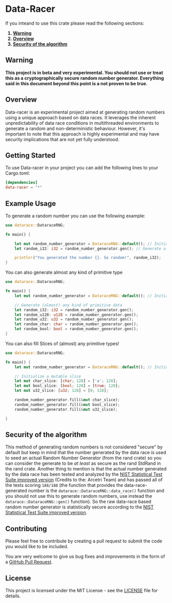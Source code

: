 # Data-Racer
If you inteand to use this crate please read the following sections:
<ol>
    <b>
    <li><a href="#warning">Warning</a></li>
    <li><a href="#overview">Overview</a></li>
    <li><a href="r#security-of-the-algorithm">Security of the algorithm</a></li> 
    </b>
</ol>

## Warning

**This project is in beta and very experimental. You should not use or treat this as a cryptographically secure random number generator.
Everything said in this document beyond this point is a not proven to be true.**

## Overview
Data-racer is an experimental project aimed at generating random numbers using a unique approach based on data races. It leverages the inherent unpredictability of data race conditions in multithreaded environments to generate a random and non-deterministic behaviour. However, it's important to note that this approach is highly experimental and may have security implications that are not yet fully understood.

## Getting Started
To use Data-racer in your project you can add the following lines to your Cargo.toml:

```toml
[dependencies]
data-racer = "*"
```

## Example Usage
To generate a random number you can use the following example:
```rust
use datarace::DataraceRNG;

fn main() {

    let mut random_number_generator = DataraceRNG::default(); // Initialize the random number generator and make it mutable
    let random_i32: i32 = random_number_generator.gen(); // Generate a random i32

    println!("You generated the number {}. So random!", random_i32);
}
```

You can also generate almost any kind of primitive type

```rust
use datarace::DataraceRNG;

fn main() {
    let mut random_number_generator = DataraceRNG::default(); // Initialize the random number generator and make it mutable

    // Generate (almost) any kind of primitive data
    let random_i32: i32 = random_number_generator.gen();
    let random_u128: u128 = random_number_generator.gen();
    let random_u32: u32 = random_number_generator.gen();
    let random_char: char = random_number_generator.gen();
    let random_bool: bool = random_number_generator.gen();
}
```

You can also fill Slices of (almost) any primitive types!
```rust
use datarace::DataraceRNG;

fn main() {
    let mut random_number_generator = DataraceRNG::default(); // Initialize the random number generator and make it mutable

    // Initialize a mutable slice
    let mut char_slice: [char; 128] = ['a'; 128];
    let mut bool_slice: [bool; 128] = [true; 128];
    let mut u32_slice: [u32; 128] = [0; 128];

    random_number_generator.fill(&mut char_slice);
    random_number_generator.fill(&mut bool_slice);
    random_number_generator.fill(&mut u32_slice);

}
```
## Security of the algorithm
This method of generating random numbers is not considered "secure" by default but keep in mind that the number generated by the data race is used to seed an actual Random Number Generator (from the rand crate) so you can consider the generate to be *at least* as secure as the rand StdRand in the rand crate.
Another thing to mention is that the actual number generated by the data race has been tested and analyzed by the [NIST Statistical Test Suite improved version](https://github.com/arcetri/sts) (Credits to the:
Arcetri Team) and has passed all of the tests scoring `188/188` (the function that provides the data-race-generated number is the `datarace::DataraceRNG::data_race()` function and you should not use this to generate random numbers, use instead the `datarace::DataraceRNG::gen()` function).
So the raw data-race based random number generator is statistically secure according to the [NIST Statistical Test Suite improved version](https://github.com/arcetri/sts).

## Contributing
Please feel free to contribute by creating a pull request to submit the code you would like to be included.

You are very welcome to give us bug fixes and improvements in the form of a [GitHub Pull Request](https://github.com/victoralan2/data-racer/pulls).

## License
This project is licensed under the MIT License - see the [LICENSE](https://github.com/victoralan2/data-racer/blob/master/LICENSE.txt) file for details.

